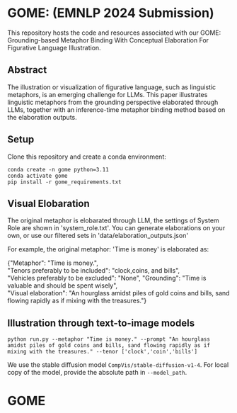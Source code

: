 # GOME: (EMNLP 2024 Submission)

This repository hosts the code and resources associated with our  GOME: Grounding-based Metaphor Binding With Conceptual
Elaboration For Figurative Language Illustration. 


## Abstract
The illustration or visualization of figurative language, such as linguistic metaphors, is an emerging challenge for LLMs. This paper illustrates linguistic metaphors from the grounding perspective
elaborated through LLMs, together with an inference-time metaphor binding method based on the elaboration outputs.

## Setup
Clone this repository and create a conda environment:
```
conda create -n gome python=3.11
conda activate gome
pip install -r gome_requirements.txt
```


## Visual Elobaration
The original metaphor is elobarated through LLM, the settings of System Role are shown in 'system_role.txt'. You can generate elaborations on your own, or use our filtered sets in 'data/elaboration_outputs.json'

For example, the original metaphor:
'Time is money' is elaborated as:

{"Metaphor": "Time is money.",  
"Tenors preferably to be included": "clock,coins, and bills",   
"Vehicles preferably to be excluded": "None", "Grounding": "Time is valuable and should be spent wisely",  
"Visual elaboration": "An hourglass amidst piles of gold coins and bills, sand flowing rapidly as if mixing with the treasures."}




## Illustration through text-to-image models
```
python run.py --metaphor "Time is money." --prompt "An hourglass amidst piles of gold coins and bills, sand flowing rapidly as if mixing with the treasures." --tenor ['clock','coin','bills']
```

We use the stable diffusion model `CompVis/stable-diffusion-v1-4`. For local copy of the model, provide the absolute path in `--model_path`.



# GOME
